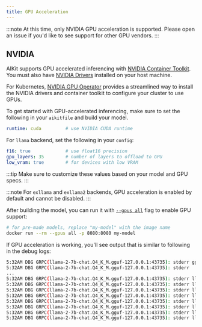 ```yaml
---
title: GPU Acceleration
---
```


:::note
At this time, only NVIDIA GPU acceleration is supported. Please open an issue if you'd like to see support for other GPU vendors.
:::

## NVIDIA

AIKit supports GPU accelerated inferencing with [NVIDIA Container Toolkit](https://github.com/NVIDIA/nvidia-container-toolkit). You must also have [NVIDIA Drivers](https://www.nvidia.com/en-us/drivers/unix/) installed on your host machine.

For Kubernetes, [NVIDIA GPU Operator](https://github.com/NVIDIA/gpu-operator) provides a streamlined way to install the NVIDIA drivers and container toolkit to configure your cluster to use GPUs.

To get started with GPU-accelerated inferencing, make sure to set the following in your `aikitfile` and build your model.

```yaml
runtime: cuda         # use NVIDIA CUDA runtime
```

For `llama` backend, set the following in your `config`:

```yaml
f16: true             # use float16 precision
gpu_layers: 35        # number of layers to offload to GPU
low_vram: true        # for devices with low VRAM
```

:::tip
Make sure to customize these values based on your model and GPU specs.
:::

:::note
For `exllama` and `exllama2` backends, GPU acceleration is enabled by default and cannot be disabled.
:::

After building the model, you can run it with [`--gpus all`](https://docs.nvidia.com/datacenter/cloud-native/container-toolkit/latest/docker-specialized.html#gpu-enumeration) flag to enable GPU support:

```bash
# for pre-made models, replace "my-model" with the image name
docker run --rm --gpus all -p 8080:8080 my-model
```

If GPU acceleration is working, you'll see output that is similar to following in the debug logs:

```bash
5:32AM DBG GRPC(llama-2-7b-chat.Q4_K_M.gguf-127.0.0.1:43735): stderr ggml_init_cublas: found 1 CUDA devices:
5:32AM DBG GRPC(llama-2-7b-chat.Q4_K_M.gguf-127.0.0.1:43735): stderr   Device 0: Tesla T4, compute capability 7.5
...
5:32AM DBG GRPC(llama-2-7b-chat.Q4_K_M.gguf-127.0.0.1:43735): stderr llm_load_tensors: using CUDA for GPU acceleration
5:32AM DBG GRPC(llama-2-7b-chat.Q4_K_M.gguf-127.0.0.1:43735): stderr llm_load_tensors: mem required  =   70.41 MB (+ 2048.00 MB per state)
5:32AM DBG GRPC(llama-2-7b-chat.Q4_K_M.gguf-127.0.0.1:43735): stderr llm_load_tensors: offloading 32 repeating layers to GPU
5:32AM DBG GRPC(llama-2-7b-chat.Q4_K_M.gguf-127.0.0.1:43735): stderr llm_load_tensors: offloading non-repeating layers to GPU
5:32AM DBG GRPC(llama-2-7b-chat.Q4_K_M.gguf-127.0.0.1:43735): stderr llm_load_tensors: offloading v cache to GPU
5:32AM DBG GRPC(llama-2-7b-chat.Q4_K_M.gguf-127.0.0.1:43735): stderr llm_load_tensors: offloading k cache to GPU
5:32AM DBG GRPC(llama-2-7b-chat.Q4_K_M.gguf-127.0.0.1:43735): stderr llm_load_tensors: offloaded 35/35 layers to GPU
5:32AM DBG GRPC(llama-2-7b-chat.Q4_K_M.gguf-127.0.0.1:43735): stderr llm_load_tensors: VRAM used: 5869 MB
```
